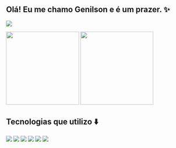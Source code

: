 ## Olá! Eu me chamo Genilson e é um prazer. ✨

<a href="https://www.linkedin.com/in/genilson-alves-ferreira-da-silva-3800921a4/" target="_blank"><img src="https://img.shields.io/badge/LinkedIn-0077B5?style=for-the-badge&logo=linkedin&logoColor=white"></a>

<div>
  <img src="https://github-readme-stats.vercel.app/api?username=genilson-alves&theme=radical&locale=pt-br" height=200>
  <img src="https://github-readme-stats.vercel.app/api/top-langs/?username=genilson-alves&langs_count=3&theme=radical&locale=pt-br" height=200>
</div>

## Tecnologias que utilizo ⬇️

<div>
  <img src="https://img.shields.io/badge/React-20232A?style=for-the-badge&logo=react&logoColor=61DAFB"0>
  <img src="https://img.shields.io/badge/JavaScript-F7DF1E?style=for-the-badge&logo=javascript&logoColor=black">
  <img src="https://img.shields.io/badge/CSS-239120?&style=for-the-badge&logo=css3&logoColor=white">
  <img src="https://img.shields.io/badge/HTML5-E34F26?style=for-the-badge&logo=html5&logoColor=white" >
  <img src="https://img.shields.io/badge/Bootstrap-563D7C?style=for-the-badge&logo=bootstrap&logoColor=white" >
  <img src="https://img.shields.io/badge/Python-14354C?style=for-the-badge&logo=python&logoColor=white">
</div>

